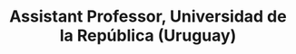 ---
name: Aiala Rosá
title: Assistant Professor, Universidad de la República (Uruguay)
modal-id: 1
img: rosa.jpeg      
alt: Picture of Aiala Rosá
topic: 
bio: 
website: https://scholar.google.es/citations?user=uNQ7M7QAAAAJ&hl=es
tags: keynote-emnlp2020
featuredOrder: 3
---